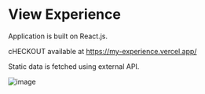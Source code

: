# View Experience

Application is built on React.js.

cHECKOUT available at https://my-experience.vercel.app/

Static data is fetched using external API.

![image](https://user-images.githubusercontent.com/107784718/183248110-657de6b2-76e0-49cf-99c7-545ca6ad3127.png)
